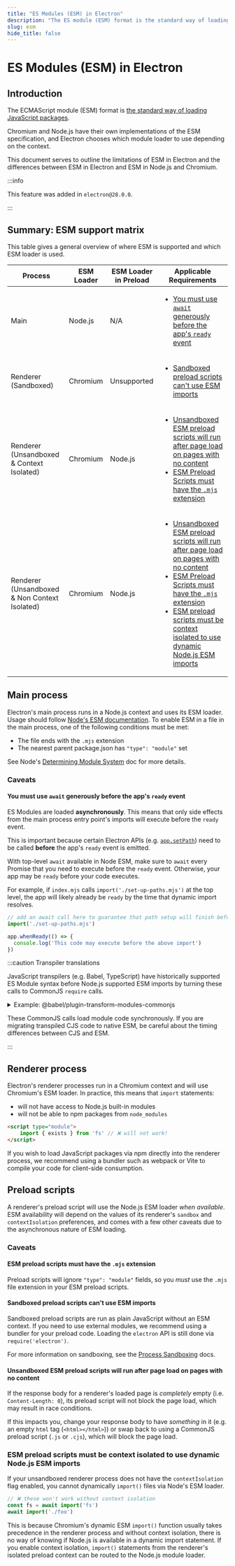 ```yaml
---
title: "ES Modules (ESM) in Electron"
description: "The ES module (ESM) format is the standard way of loading JavaScript packages."
slug: esm
hide_title: false
---
```


# ES Modules (ESM) in Electron

## Introduction

The ECMAScript module (ESM) format is [the standard way of loading JavaScript packages](https://tc39.es/ecma262/#sec-modules).

Chromium and Node.js have their own implementations of the ESM specification, and Electron
chooses which module loader to use depending on the context.

This document serves to outline the limitations of ESM in Electron and the differences between
ESM in Electron and ESM in Node.js and Chromium.

:::info

This feature was added in `electron@28.0.0`.

:::

## Summary: ESM support matrix

This table gives a general overview of where ESM is supported and which ESM loader is used.

| Process              | ESM Loader | ESM Loader in Preload | Applicable Requirements |
|----------------------|------------|-----------------------|-------------------------|
| Main                 | Node.js    | N/A                   | <ul><li> [You must use `await` generously before the app's `ready` event](#you-must-use-await-generously-before-the-apps-ready-event) </li></ul> |
| Renderer (Sandboxed) | Chromium   | Unsupported           | <ul><li> [Sandboxed preload scripts can't use ESM imports](#sandboxed-preload-scripts-cant-use-esm-imports) </li></ul> |
| Renderer (Unsandboxed & Context Isolated) | Chromium | Node.js | <ul><li> [Unsandboxed ESM preload scripts will run after page load on pages with no content](#unsandboxed-esm-preload-scripts-will-run-after-page-load-on-pages-with-no-content) </li> <li>[ESM Preload Scripts must have the `.mjs` extension](#esm-preload-scripts-must-have-the-mjs-extension)</li></ul> |
| Renderer (Unsandboxed & Non Context Isolated) | Chromium | Node.js | <ul><li>[Unsandboxed ESM preload scripts will run after page load on pages with no content](#unsandboxed-esm-preload-scripts-will-run-after-page-load-on-pages-with-no-content)</li><li>[ESM Preload Scripts must have the `.mjs` extension](#esm-preload-scripts-must-have-the-mjs-extension)</li><li>[ESM preload scripts must be context isolated to use dynamic Node.js ESM imports](#esm-preload-scripts-must-be-context-isolated-to-use-dynamic-nodejs-esm-imports)</li></ul> |

## Main process

Electron's main process runs in a Node.js context and uses its ESM loader. Usage should follow
[Node's ESM documentation](https://nodejs.org/api/esm.html). To enable ESM in a file in the
main process, one of the following conditions must be met:

- The file ends with the `.mjs` extension
- The nearest parent package.json has `"type": "module"` set

See Node's [Determining Module System](https://nodejs.org/api/packages.html#determining-module-system)
doc for more details.

### Caveats

#### You must use `await` generously before the app's `ready` event

ES Modules are loaded **asynchronously**. This means that only side effects
from the main process entry point's imports will execute before the `ready` event.

This is important because certain Electron APIs (e.g. [`app.setPath`](../api/app.md#appsetpathname-path))
need to be called **before** the app's `ready` event is emitted.

With top-level `await` available in Node ESM, make sure to `await` every Promise that you need to
execute before the `ready` event. Otherwise, your app may be `ready` before your code executes.

For example, if `index.mjs` calls `import('./set-up-paths.mjs')` at the top level, the app will
likely already be `ready` by the time that dynamic import resolves.

```js @ts-nocheck title='index.mjs (Main Process)'
// add an await call here to guarantee that path setup will finish before `ready`
import('./set-up-paths.mjs')

app.whenReady(() => {
  console.log('This code may execute before the above import')
})
```

:::caution Transpiler translations

JavaScript transpilers (e.g. Babel, TypeScript) have historically supported ES Module
syntax before Node.js supported ESM imports by turning these calls to CommonJS
`require` calls.

<details><summary>Example: @babel/plugin-transform-modules-commonjs</summary>

The `@babel/plugin-transform-modules-commonjs` plugin will transform
ESM imports down to `require` calls. The exact syntax will depend on the
[`importInterop` setting](https://babeljs.io/docs/babel-plugin-transform-modules-commonjs#importinterop).

```js @nolint @ts-nocheck title='@babel/plugin-transform-modules-commonjs'
import foo from "foo";
import { bar } from "bar";
foo;
bar;

// with "importInterop: node", compiles to ...

"use strict";

var _foo = require("foo");
var _bar = require("bar");

_foo;
_bar.bar;
```

</details>

These CommonJS calls load module code synchronously. If you are migrating transpiled CJS code
to native ESM, be careful about the timing differences between CJS and ESM.

:::

## Renderer process

Electron's renderer processes run in a Chromium context and will use Chromium's ESM loader.
In practice, this means that `import` statements:

- will not have access to Node.js built-in modules
- will not be able to npm packages from `node_modules`

```html
<script type="module">
    import { exists } from 'fs' // ❌ will not work!
</script>
```

If you wish to load JavaScript packages via npm directly into the renderer process, we recommend
using a bundler such as webpack or Vite to compile your code for client-side consumption.

## Preload scripts

A renderer's preload script will use the Node.js ESM loader _when available_.
ESM availability will depend on the values of its renderer's `sandbox` and `contextIsolation`
preferences, and comes with a few other caveats due to the asynchronous nature of ESM loading.

### Caveats

#### ESM preload scripts must have the `.mjs` extension

Preload scripts will ignore `"type": "module"` fields, so you _must_ use the `.mjs` file
extension in your ESM preload scripts.

#### Sandboxed preload scripts can't use ESM imports

Sandboxed preload scripts are run as plain JavaScript without an ESM context. If you need to
use external modules, we recommend using a bundler for your preload code. Loading the
`electron` API is still done via `require('electron')`.

For more information on sandboxing, see the [Process Sandboxing](./sandbox.md) docs.

#### Unsandboxed ESM preload scripts will run after page load on pages with no content

If the response body for a renderer's loaded page is _completely_ empty (i.e. `Content-Length: 0`),
its preload script will not block the page load, which may result in race conditions.

If this impacts you, change your response body to have _something_ in it
(e.g. an empty `html` tag (`<html></html>`)) or swap back to using a CommonJS preload script
(`.js` or `.cjs`), which will block the page load.

### ESM preload scripts must be context isolated to use dynamic Node.js ESM imports

If your unsandboxed renderer process does not have the `contextIsolation` flag enabled,
you cannot dynamically `import()` files via Node's ESM loader.

```js @ts-nocheck title='preload.mjs'
// ❌ these won't work without context isolation
const fs = await import('fs')
await import('./foo')
```

This is because Chromium's dynamic ESM `import()` function usually takes precedence in the
renderer process and without context isolation, there is no way of knowing if Node.js is available
in a dynamic import statement. If you enable context isolation, `import()` statements
from the renderer's isolated preload context can be routed to the Node.js module loader.
